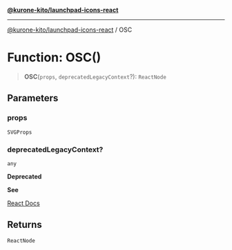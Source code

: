 [**@kurone-kito/launchpad-icons-react**](../README.md)

***

[@kurone-kito/launchpad-icons-react](../globals.md) / OSC

# Function: OSC()

> **OSC**(`props`, `deprecatedLegacyContext`?): `ReactNode`

## Parameters

### props

`SVGProps`

### deprecatedLegacyContext?

`any`

**Deprecated**

**See**

[React Docs](https://legacy.reactjs.org/docs/legacy-context.html#referencing-context-in-lifecycle-methods)

## Returns

`ReactNode`
